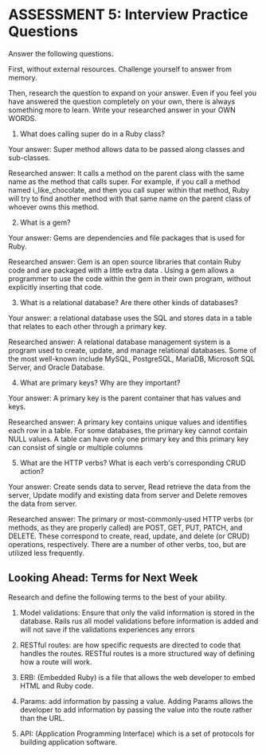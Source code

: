 # ASSESSMENT 5: Interview Practice Questions

Answer the following questions.

First, without external resources. Challenge yourself to answer from memory.

Then, research the question to expand on your answer. Even if you feel you have answered the question completely on your own, there is always something more to learn. Write your researched answer in your OWN WORDS.

1. What does calling super do in a Ruby class?

Your answer: Super method allows data to be passed along classes and sub-classes.

Researched answer: It calls a method on the parent class with the same name as the method that calls super. For example, if you call a method named i_like_chocolate, and then you call super within that method, Ruby will try to find another method with that same name on the parent class of whoever owns this method.

2. What is a gem? 

Your answer: Gems are dependencies and file packages that is used for Ruby.

Researched answer: Gem is an open source libraries that contain Ruby code and are packaged with a little extra data . Using a gem allows a programmer to use the code within the gem in their own program, without explicitly inserting that code.


3. What is a relational database? Are there other kinds of databases?

Your answer: a relational database uses the SQL and stores data in a table that relates to each other through a primary key.

Researched answer: A relational database management system is a program used to create, update, and manage relational databases. Some of the most well-known include MySQL, PostgreSQL, MariaDB, Microsoft SQL Server, and Oracle Database.

4. What are primary keys? Why are they important?

Your answer: A primary key is the parent container that has values and keys.

Researched answer: A primary key contains unique values and identifies each row in a table. For some databases, the primary key cannot contain NULL values. A table can have only one primary key and this primary key can consist of single or multiple columns

5. What are the HTTP verbs? What is each verb's corresponding CRUD action? 

Your answer: Create sends data to server, Read retrieve the data from the server, Update modify and existing data from server and Delete removes the data from server.

Researched answer: The primary or most-commonly-used HTTP verbs (or methods, as they are properly called) are POST, GET, PUT, PATCH, and DELETE. These correspond to create, read, update, and delete (or CRUD) operations, respectively. There are a number of other verbs, too, but are utilized less frequently.

## Looking Ahead: Terms for Next Week

Research and define the following terms to the best of your ability.

1. Model validations: Ensure that only the valid information is stored in the database. Rails rus all model validations before information is added and will not save if the validations experiences any errors

2. RESTful routes: are how specific requests are directed to code that handles the routes. RESTful routes is a more structured way of defining how a route will work.

3. ERB: (Embedded Ruby) is a file that allows the web developer to embed HTML and Ruby code.

4. Params: add information by passing a value. Adding Params allows the developer to add information by passing the value into the route rather than the URL.

5. API: (Application Programming Interface) which is a set of protocols for building application software.
